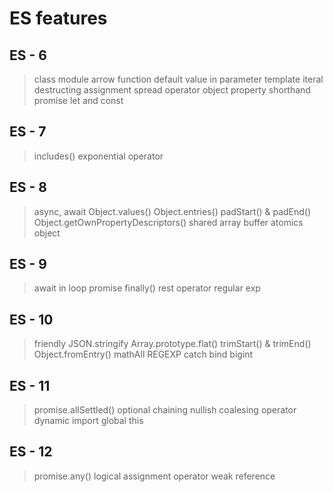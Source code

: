 # ES features
## ES - 6
> class
> module
> arrow function
> default value in parameter
> template iteral
> destructing assignment
> spread operator
> object property shorthand
> promise
> let and const
## ES - 7
> includes()
> exponential operator
## ES - 8
> async, await
> Object.values()
> Object.entries()
> padStart() & padEnd()
> Object.getOwnPropertyDescriptors()
> shared array buffer
> atomics object
## ES - 9
> await in loop
> promise finally()
> rest operator
> regular exp
## ES - 10
> friendly JSON.stringify
> Array.prototype.flat()
> trimStart() & trimEnd()
> Object.fromEntry()
> mathAll REGEXP
> catch bind
> bigint
## ES - 11
> promise.allSettled()
> optional chaining
> nullish coalesing operator
> dynamic import
> global this
## ES - 12
> promise.any()
> logical assignment operator
> weak reference